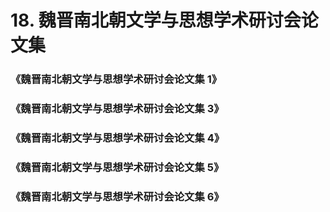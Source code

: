 # 18. 魏晋南北朝文学与思想学术研讨会论文集

### 《魏晋南北朝文学与思想学术研讨会论文集 1》

### 《魏晋南北朝文学与思想学术研讨会论文集 3》

### 《魏晋南北朝文学与思想学术研讨会论文集 4》

### 《魏晋南北朝文学与思想学术研讨会论文集 5》

### 《魏晋南北朝文学与思想学术研讨会论文集 6》
